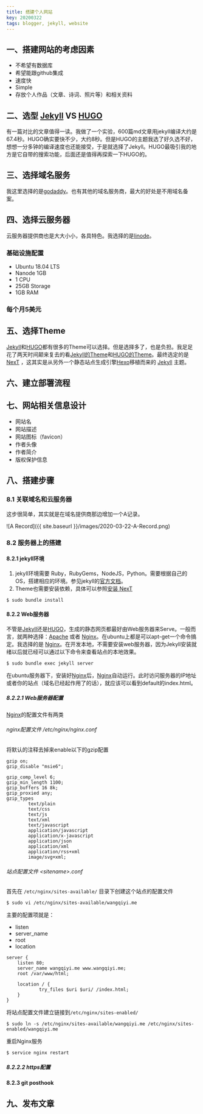 ```yaml
---
title: 搭建个人网站 
key: 20200322
tags: blogger, jekyll, website
---
```


## 一、搭建网站的考虑因素

* 不希望有数据库
* 希望能跟github集成
* 速度快
* Simple
* 存放个人作品（文章、诗词、照片等）和相关资料

<!--more-->

## 二、选型 [Jekyll](https://jekyllrb.com) VS [HUGO](https://gohugo.io)

有一篇对比的文章值得一读。我做了一个实验，600篇md文章用jekyll编译大约是67.4秒。HUGO确实要快不少，大约8秒。但是HUGO的主题我选了好久选不好，想想一分多钟的编译速度也还能接受，于是就选择了Jekyll。HUGO最吸引我的地方是它自带的搜索功能，后面还是值得再探索一下HUGO的。

## 三、选择域名服务

我这里选择的是[godaddy](https://godaddy.com)。也有其他的域名服务商，最大的好处是不用域名备案。

## 四、选择云服务器

云服务器提供商也是大大小小，各具特色。我选择的是[linode](https://www.linode.com)。

### 基础设施配置

* Ubuntu 18.04 LTS
* Nanode 1GB
* 1 CPU
* 25GB Storage
* 1GB RAM

### 每个月5美元

## 五、选择Theme

[Jekyll](https://jekyllrb.com)和[HUGO](https://gohugo.io)都有很多的Theme可以选择。但是选择多了，也是负担。我足足花了两天时间颠来复去的看[Jekyll的Theme](http://jekyllthemes.org/)和[HUGO的Theme](https://themes.gohugo.io/)。最终选定的是[NexT](https://github.com/iissnan/hexo-theme-next) ，这其实是从另外一个静态站点生成引擎[Hexo](https://hexo.io/)移植而来的 [Jekyll](https://jekyllrb.com) 主题。

## 六、建立部署流程

## 七、网站相关信息设计

* 网站名
* 网站描述
* 网站图标（favicon）
* 作者头像
* 作者简介
* 版权保护信息

## 八、搭建步骤

### 8.1 关联域名和云服务器

这步很简单，其实就是在域名提供商那边增加一个A记录。

![A Record]({{ site.baseurl }}/images/2020-03-22-A-Record.png)

### 8.2 服务器上的搭建

#### 8.2.1 jekyll环境

1. jekyll环境需要 Ruby，RubyGems，NodeJS，Python。需要根据自己的OS，搭建相应的环境。参见jekyll的[官方文档](http://jekyllcn.com/docs/installation/)。
1. Theme也需要安装依赖，具体可以参照[安装 NexT](http://theme-next.simpleyyt.com/getting-started.html) 

```shell
$ sudo bundle install
```

#### 8.2.2 Web服务器

不管是[Jekyll](https://jekyllrb.com)还是[HUGO](https://gohugo.io)，生成的静态网页都最好由Web服务器来Serve。一般而言，就两种选择：[Apache](https://httpd.apache.org/) 或者 [Nginx](https://nginx.org/en/)。在ubuntu上都是可以apt-get一个命令搞定。我选择的是 [Nginx](https://nginx.org/en/)。在开发本地，不需要安装web服务器，因为Jekyll安装就绪以后就已经可以通过以下命令来查看站点的本地效果。

```shell
$ sudo bundle exec jekyll server
```

在ubuntu服务器下，安装好[Nginx](https://nginx.org/en/)后，[Nginx](https://nginx.org/en/)自动运行。此时访问服务器的IP地址或者你的站点（域名已经起作用了的话），就应该可以看到default的index.html。

##### 8.2.2.1 Web服务器配置

[Nginx](https://nginx.org/en/)的配置文件有两类

###### nginx配置文件 /etc/nginx/nginx.conf

将默认的注释去掉来enable以下的gzip配置

```shell
gzip on;
gzip_disable "msie6";

gzip_comp_level 6;
gzip_min_length 1100;
gzip_buffers 16 8k;
gzip_proxied any;
gzip_types
        text/plain
        text/css
        text/js
        text/xml
        text/javascript
        application/javascript
        application/x-javascript
        application/json
        application/xml
        application/rss+xml
        image/svg+xml;
```

###### 站点配置文件 \<sitename\>.conf

首先在  `/etc/nginx/sites-available/` 目录下创建这个站点的配置文件

```shell
$ sudo vi /etc/nginx/sites-available/wangqiyi.me
```

主要的配置项就是：

* listen
* server_name
* root
* location

```shell
server {
    listen 80;
    server_name wangqiyi.me www.wangqiyi.me;
    root /var/www/html;

    location / {
            try_files $uri $uri/ /index.html;
    }
}

```

将站点配置文件建立链接到`/etc/nginx/sites-enabled/`

```shell
$ sudo ln -s /etc/nginx/sites-available/wangqiyi.me /etc/nginx/sites-enabled/wangqiyi.me
```

重启Nginx服务
```shell
$ service nginx restart
```

##### 8.2.2.2 https配置

#### 8.2.3 git posthook

## 九、发布文章
